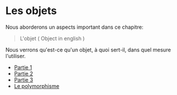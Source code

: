 # Les objets

Nous aborderons un aspects important dans ce chapitre:

> L'objet ( Object in english )

Nous verrons qu'est-ce qu'un objet, à quoi sert-il, dans quel mesure l'utiliser.

* [Partie 1](partie_1.md)
* [Partie 2](partie_2.md)
* [Partie 3](partie_3.md)
* [Le polymorphisme](le_polymorphisme.md)